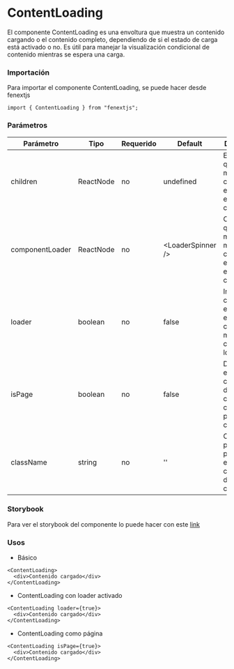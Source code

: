 # ContentLoading

El componente ContentLoading es una envoltura que muestra un contenido cargando o el contenido completo, dependiendo de si el estado de carga está activado o no. Es útil para manejar la visualización condicional de contenido mientras se espera una carga.

### Importación

Para importar el componente ContentLoading, se puede hacer desde fenextjs

```tsx copy
import { ContentLoading } from "fenextjs";
```

### Parámetros

| Parámetro       | Tipo      | Requerido | Default             | Descripcion                                                                      |
| --------------- | --------- | --------- | ------------------- | -------------------------------------------------------------------------------- |
| children        | ReactNode | no        | undefined           | El contenido que se mostrará cuando no esté en estado de carga.                  |
| componentLoader | ReactNode | no        | \<LoaderSpinner /\> | Componente que se muestra mientras el contenido está en estado de carga.         |
| loader          | boolean   | no        | false               | Indica si el componente está en estado de carga, mostrando el componente loader. |
| isPage          | boolean   | no        | false               | Determina si el componente debe comportarse como una página en carga.            |
| className       | string    | no        | ''                  | Clase CSS para personalizar el contenedor del componente.                        |

### Storybook

Para ver el storybook del componente lo puede hacer con este [link](https://fenextjs-component-storybook.vercel.app/?path=/story/contentloading-contentloading--index)

### Usos

- Básico

```tsx copy
<ContentLoading>
  <div>Contenido cargado</div>
</ContentLoading>
```

- ContentLoading con loader activado

```tsx copy
<ContentLoading loader={true}>
  <div>Contenido cargado</div>
</ContentLoading>
```

- ContentLoading como página

```tsx copy
<ContentLoading isPage={true}>
  <div>Contenido cargado</div>
</ContentLoading>
```
